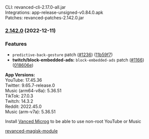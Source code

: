 CLI: revanced-cli-2.17.0-all.jar  
Integrations: app-release-unsigned-v0.84.0.apk  
Patches: revanced-patches-2.142.0.jar  

### [2.142.0](https://github.com/revanced/revanced-patches/compare/v2.141.0...v2.142.0) (2022-12-11)


### Features

* `predictive-back-gesture` patch ([#1236](https://github.com/revanced/revanced-patches/issues/1236)) ([11b59f7](https://github.com/revanced/revanced-patches/commit/11b59f767c94514d49a84593618ff9d2aace2636))
* **twitch/block-embedded-ads:** `block-embedded-ads` patch ([#1166](https://github.com/revanced/revanced-patches/issues/1166)) ([018606e](https://github.com/revanced/revanced-patches/commit/018606e9832c43836b6b8f4fbd623adb8876d162))




  
**App Versions:**  
YouTube: 17.45.36  
Twitter: 9.65.7-release.0  
Music (arm64-v8a): 5.36.51  
TikTok: 27.0.3  
Twitch: 14.3.2  
Reddit: 2022.45.0  
Music (arm-v7a): 5.36.51  

Install [Vanced Microg](https://github.com/TeamVanced/VancedMicroG/releases) to be able to use non-root YouTube or Music  

[revanced-magisk-module](https://github.com/j-hc/revanced-magisk-module)  
